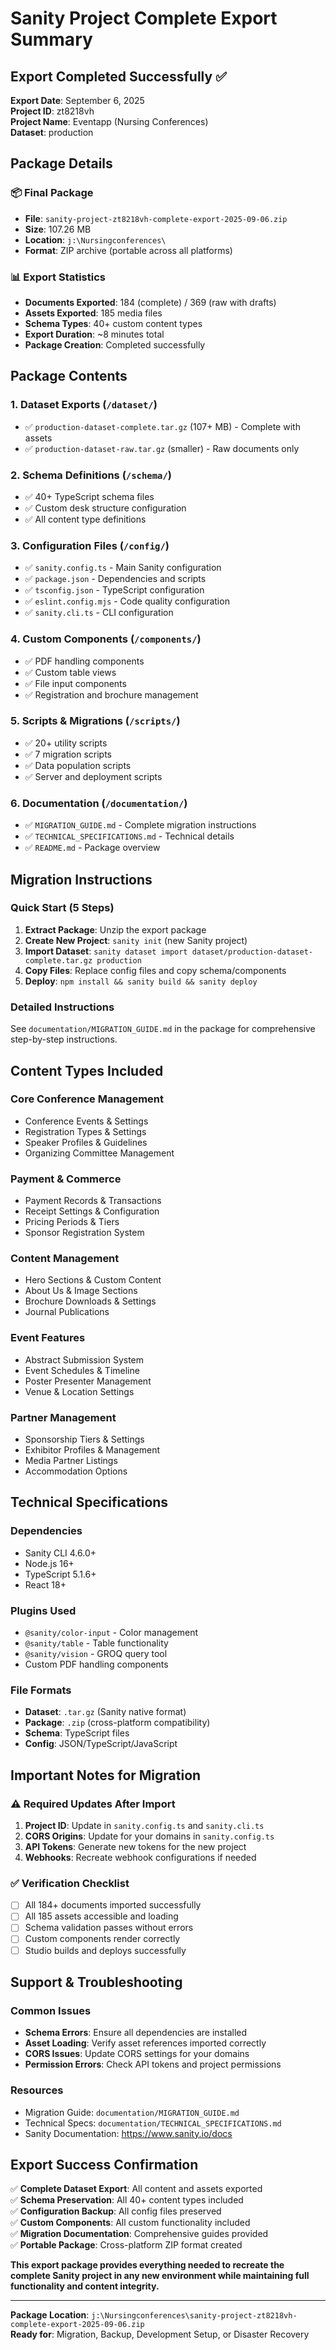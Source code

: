 # Sanity Project Complete Export Summary

## Export Completed Successfully ✅

**Export Date**: September 6, 2025  
**Project ID**: zt8218vh  
**Project Name**: Eventapp (Nursing Conferences)  
**Dataset**: production  

## Package Details

### 📦 Final Package
- **File**: `sanity-project-zt8218vh-complete-export-2025-09-06.zip`
- **Size**: 107.26 MB
- **Location**: `j:\Nursingconferences\`
- **Format**: ZIP archive (portable across all platforms)

### 📊 Export Statistics
- **Documents Exported**: 184 (complete) / 369 (raw with drafts)
- **Assets Exported**: 185 media files
- **Schema Types**: 40+ custom content types
- **Export Duration**: ~8 minutes total
- **Package Creation**: Completed successfully

## Package Contents

### 1. Dataset Exports (`/dataset/`)
- ✅ `production-dataset-complete.tar.gz` (107+ MB) - Complete with assets
- ✅ `production-dataset-raw.tar.gz` (smaller) - Raw documents only

### 2. Schema Definitions (`/schema/`)
- ✅ 40+ TypeScript schema files
- ✅ Custom desk structure configuration
- ✅ All content type definitions

### 3. Configuration Files (`/config/`)
- ✅ `sanity.config.ts` - Main Sanity configuration
- ✅ `package.json` - Dependencies and scripts
- ✅ `tsconfig.json` - TypeScript configuration
- ✅ `eslint.config.mjs` - Code quality configuration
- ✅ `sanity.cli.ts` - CLI configuration

### 4. Custom Components (`/components/`)
- ✅ PDF handling components
- ✅ Custom table views
- ✅ File input components
- ✅ Registration and brochure management

### 5. Scripts & Migrations (`/scripts/`)
- ✅ 20+ utility scripts
- ✅ 7 migration scripts
- ✅ Data population scripts
- ✅ Server and deployment scripts

### 6. Documentation (`/documentation/`)
- ✅ `MIGRATION_GUIDE.md` - Complete migration instructions
- ✅ `TECHNICAL_SPECIFICATIONS.md` - Technical details
- ✅ `README.md` - Package overview

## Migration Instructions

### Quick Start (5 Steps)
1. **Extract Package**: Unzip the export package
2. **Create New Project**: `sanity init` (new Sanity project)
3. **Import Dataset**: `sanity dataset import dataset/production-dataset-complete.tar.gz production`
4. **Copy Files**: Replace config files and copy schema/components
5. **Deploy**: `npm install && sanity build && sanity deploy`

### Detailed Instructions
See `documentation/MIGRATION_GUIDE.md` in the package for comprehensive step-by-step instructions.

## Content Types Included

### Core Conference Management
- Conference Events & Settings
- Registration Types & Settings  
- Speaker Profiles & Guidelines
- Organizing Committee Management

### Payment & Commerce
- Payment Records & Transactions
- Receipt Settings & Configuration
- Pricing Periods & Tiers
- Sponsor Registration System

### Content Management
- Hero Sections & Custom Content
- About Us & Image Sections
- Brochure Downloads & Settings
- Journal Publications

### Event Features
- Abstract Submission System
- Event Schedules & Timeline
- Poster Presenter Management
- Venue & Location Settings

### Partner Management
- Sponsorship Tiers & Settings
- Exhibitor Profiles & Management
- Media Partner Listings
- Accommodation Options

## Technical Specifications

### Dependencies
- Sanity CLI 4.6.0+
- Node.js 16+
- TypeScript 5.1.6+
- React 18+

### Plugins Used
- `@sanity/color-input` - Color management
- `@sanity/table` - Table functionality
- `@sanity/vision` - GROQ query tool
- Custom PDF handling components

### File Formats
- **Dataset**: `.tar.gz` (Sanity native format)
- **Package**: `.zip` (cross-platform compatibility)
- **Schema**: TypeScript files
- **Config**: JSON/TypeScript/JavaScript

## Important Notes for Migration

### ⚠️ Required Updates After Import
1. **Project ID**: Update in `sanity.config.ts` and `sanity.cli.ts`
2. **CORS Origins**: Update for your domains in `sanity.config.ts`
3. **API Tokens**: Generate new tokens for the new project
4. **Webhooks**: Recreate webhook configurations if needed

### ✅ Verification Checklist
- [ ] All 184+ documents imported successfully
- [ ] All 185 assets accessible and loading
- [ ] Schema validation passes without errors
- [ ] Custom components render correctly
- [ ] Studio builds and deploys successfully

## Support & Troubleshooting

### Common Issues
- **Schema Errors**: Ensure all dependencies are installed
- **Asset Loading**: Verify asset references imported correctly
- **CORS Issues**: Update CORS settings for your domains
- **Permission Errors**: Check API tokens and project permissions

### Resources
- Migration Guide: `documentation/MIGRATION_GUIDE.md`
- Technical Specs: `documentation/TECHNICAL_SPECIFICATIONS.md`
- Sanity Documentation: https://www.sanity.io/docs

## Export Success Confirmation

✅ **Complete Dataset Export**: All content and assets exported  
✅ **Schema Preservation**: All 40+ content types included  
✅ **Configuration Backup**: All config files preserved  
✅ **Custom Components**: All custom functionality included  
✅ **Migration Documentation**: Comprehensive guides provided  
✅ **Portable Package**: Cross-platform ZIP format created  

**This export package provides everything needed to recreate the complete Sanity project in any new environment while maintaining full functionality and content integrity.**

---

**Package Location**: `j:\Nursingconferences\sanity-project-zt8218vh-complete-export-2025-09-06.zip`  
**Ready for**: Migration, Backup, Development Setup, or Disaster Recovery
